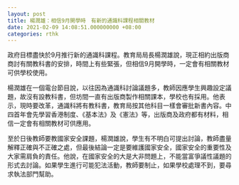 ```yaml
---
layout: post
title: 楊潤雄：相信9月開學時　有新的通識科課程相關教材
date: 2021-02-09 14:08:51.000000000 +08:00
categories: rthk
---
```


政府目標盡快於9月推行新的通識科課程。教育局局長楊潤雄說，現正相約出版商商討有關教科書的安排，時間上有些緊張，但相信9月開學時，一定會有相關教材可供學校使用。

楊潤雄在一個電台節目說，以往因為通識科討論議題多，教師因應學生興趣設定議題，故沒有設教科書，但坊間一直有出版商製作相關課本，學校也有採用。他表示，現時要改革，通識科將有教科書，教育局按其他科目一樣會審批新書內容。中四首年會先學習香港制度、《基本法》及《憲法》等，出版商及政府都有材料，相信一定會有相關教材可供應用。

至於日後教師要教國家安全課題，楊潤雄說，學生有不明白可提出討論，教師盡量解釋正確與不正確之處，但最後結論一定是要維護國家安全，國家安全的重要性及大家需肩負的責任。他說，在國家安全的大是大非問題上，不能當富爭議性議題的形式去討論。如果學生進行可能犯法活動，教師要制止，如果學校處理不到，要尋求執法部門幫助。
